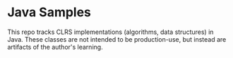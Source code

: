# Java Samples
This repo tracks CLRS implementations (algorithms, data structures) in Java.
These classes are not intended to be production-use, but instead are artifacts of the author's learning.